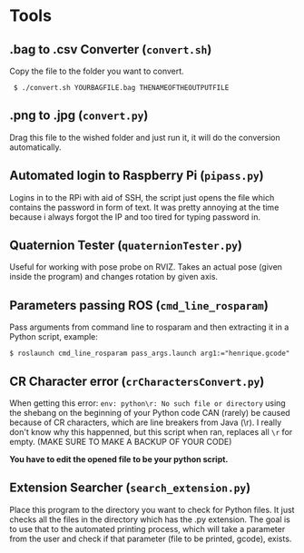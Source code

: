 # Tools



## .bag to .csv Converter (``` convert.sh ```)

Copy the file to the folder you want to convert.

``` $ ./convert.sh YOURBAGFILE.bag THENAMEOFTHEOUTPUTFILE```

## .png to .jpg (``` convert.py ```)

Drag this file to the wished folder and just run it, it will do the conversion automatically.

## Automated login to Raspberry Pi (``` pipass.py ```)

Logins in to the RPi with aid of SSH, the script just opens the file which contains the password in form of text. It was pretty annoying at the time because i always forgot the IP and too tired for typing password in.

## Quaternion Tester (``` quaternionTester.py ```)

Useful for working with pose probe on RVIZ. Takes an actual pose (given inside the program) and changes rotation by given axis.

## Parameters passing ROS (``` cmd_line_rosparam ```)

Pass arguments from command line to rosparam and then extracting it in a Python script, example:

``` $ roslaunch cmd_line_rosparam pass_args.launch arg1:="henrique.gcode" ```


## CR Character error (``` crCharactersConvert.py ```)

When getting this error: ``` env: python\r: No such file or directory ``` using the shebang on the beginning of your Python code CAN (rarely) be caused because of CR characters, which are line breakers from Java (\r). I really don't know why this happenned, but this script when ran, replaces all ```\r``` for empty. (MAKE SURE TO MAKE A BACKUP OF YOUR CODE) 

**You have to edit the opened file to be your python script.**

## Extension Searcher (``` search_extension.py ```)

Place this program to the directory you want to check for Python files. It just checks all the files in the directory which has the .py extension. The goal is to use that to the automated printing process, which will take a parameter from the user and check if that parameter (file to be printed, gcode), exists. 



